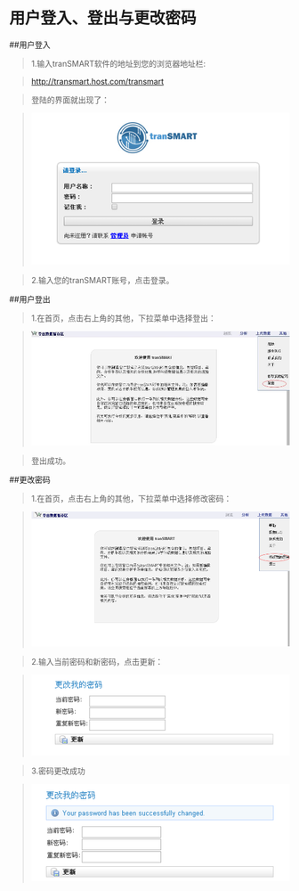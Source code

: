 # 用户登入、登出与更改密码


##用户登入
>1.输入tranSMART软件的地址到您的浏览器地址栏:

><http://transmart.host.com/transmart>

>登陆的界面就出现了：

>![](../images/login.png)

>2.输入您的tranSMART账号，点击登录。

##用户登出
>1.在首页，点击右上角的其他，下拉菜单中选择登出：

>![](../images/logout.jpg)

>登出成功。

##更改密码

>1.在首页，点击右上角的其他，下拉菜单中选择修改密码：

>![](../images/passwd01.png)

>2.输入当前密码和新密码，点击更新：

>![](../images/passwd02.png)

>3.密码更改成功

>![](../images/passwd03.png)
